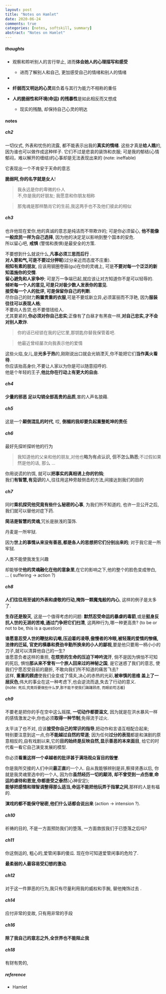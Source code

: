 ```yaml
---
layout: post
title: "Notes on Hamlet"
date: 2020-06-24
comments: true
categories: [notes, softskill, summary]
abstract: "Notes on Hamlet"
---
```


##### thoughts
  *  观察和聆听别人的言行举止, 进而**体会她人的心理描写和感受**
      - 进而了解别人和自己,  更加感受自己的情绪和别人的情绪  

  *  

  *  **纤弱而又明达的心灵**肩负着与其行为能力不相称的重任

  *  **人的脆弱性和环境(命运) 的残暴性**是如此相反而又想成
      - 现实的残酷, 却保持自己心灵的明达



#### notes

##### ch2
一切仪式, 外表和忧伤的流露, 都不能表示出我的**真实的情绪**.
这些才真是**给人瞧**的,因为谁也可以做作成这种样子.
它们不过是悲哀的装饰和衣服;
可是我的郁结(心情郁闷，难以解开的缠结)的心事却是无法表现出来的 (note: ineffable)

它表现出一个不肯安于天命的意志


**脆弱阿,你的名字就是女人**!

> 我永远是你的卑微的仆人  
> 不,你是我的好朋友; 我愿意和你朋友相称    

>    
> 那鬼魂是那样酷肖它的生前,我这两手也不及他们彼此的相似  


##### ch3
也许他现在爱你,他的真诚的意志是纯洁而不带欺诈的; 可是你必须留心, **他不能像一般庶民一样为自己选择**,
因为他的决定足以影响到整个国本的安危.  
所以留心吧, **戒惧** (警惕和畏惧)是最安全的方策.


不要想到什么就说什么,**凡事必须三思而后行** .  
**对人要和气,可是不要过分狎昵**(过分亲近而态度不庄重).  
**相知有素的朋友**, 应该用钢圈卷箍(gu)在你的灵魂上, 可是**不要对每一个泛泛的新知滥施你的交情**.  
**留心避免和人家争吵**; 可是万一争端已起,就应该让对方知道你不是可以轻辱的.  
**倾听每一个人的意见,可是只对极少数人发表你的意见**.  
**接受每一个人的批评, 可是保留你自己的判断**.  
尽你自己的财力**购置贵重的衣服**,可是不要炫新立异,必须富丽而不浮艳, 因为**服装往往可以表现人格**;  
不要向人告贷,也不要借钱给人.  
尤其要紧的,**你必须对你自己忠实**;正像有了白昼才有黑夜一样,**对自己忠实,才不会对别人欺诈**.  

>  
> 你的话已经锁在我的记忆里,那钥匙你替我保管着吧.  

>  
> 他最近曾经屡次向我表示他的爱情  

这些火焰,女儿,是**光多于热**的,刚刚说出口就会光销湮灭,你不能把它们**当作真火看待**.  
你应该抬高身价,不要让人家以为你是可以随意招呼的.   
他是个年轻的王子,**他比你在行动上有更大的自由**.  

##### ch4
**少量的邪恶 足以勾销全部高贵的品质**,害的人声名狼藉.

##### ch5
这是一个**颠倒混乱的时代**, 哎, **倒楣的我却要负起重整乾坤的责任**


##### ch6
最好先探听探听他的行为

>  
>  我知道他的父亲和他的朋友,对他也**略为有点认识, 但不怎么熟悉**;不过假如果然是他的话, 那么 ...  

你用说谎的钓饵, 就可以**把事实的真相诱上你的钓钩**;  
我们**有智慧,有见识**的人,往往用这种旁敲侧击的方法,间接达到我们的目的

##### ch7
同时**乘机探究他究竟有些什么秘密的心事**, 为我们所不知道的, 也许一旦公开之后,我们就可以替他对症下药.

**简洁是智慧的灵魂**,冗长是肤浅的藻饰.

丹麦是一所牢狱.

因为**世上的事情从来没有善恶,都是各人的思想把它们分别出来的**; 对于我它是一所牢狱.

人类不能使我发生兴趣

却能够使**他的灵魂融化在他的意象里**,在它的影响之下,他的整个的脸色变成惨白, ... ( suffering -> action ?)

##### ch8
**人们往往用至诚的外表和虔敬的行动,掩饰一颗魔鬼般的内心**, 这样的例子是太多了.

**生存还是毁灭**, 这是一个值得考虑的问题: **默然忍受命运的暴虐的毒箭**,或是**挺身反抗人世的无涯的苦难,通过门争把它们扫清**, 这两种行为,哪一种更高贵?  (to be or not to be, this is a question)

**谁愿意忍受人世的鞭挞和讥嘲,压迫着的凌辱,傲慢者的冷眼,被轻蔑的爱情的惨痛,法律的迁延,
官吏的横暴和费劲辛勤所换来的小人的鄙视**,要是他只要用一柄小小的刀子,就可以清算他自己的一生?  
谁愿意负者这样的重担, **在烦劳的生命的压迫下呻吟流汗**, 倘不是因为惧怕不可知的死后,
惧怕**那从来不曾有一个旅人回来过的神秘之国**, 是它迷惑了我们的意志, 使我们宁愿忍受目前的磨折,
不敢向我们所不知道的痛苦飞去?    
这样, **重重的顾虑**使我们全变成了懦夫,决心的赤热的光彩,**被审慎的思维
盖上了一层灰色**,伟大的事业在这一种考虑下,也会逆流而退,失去了行动的意义.   
(note: <small>死后,究竟将要做些什么梦,那不能不使我们踌躇顾虑, 而眼前苟活着</small>)

##### ch9

不要老是把你的手在空中这么摇摆, **一切动作都要温文**, 因为就是在洪水暴风一样的感情激发之中,你也必须**取得一种节制**,免得流于过火.

太平淡了也不对, 应该**接受你自己的常识的指导**,把动作和言语互相配合起来;  
特别要注意到这一点,你**不能越过自然的常道**; 因为任何**过分的表现**都是和演剧的原意相反的,自有戏剧以来,它的**目的始终是反映自然,显示善恶的本来面目**, 给它的时代看一看它自己演变发展的模型.

你必须**看重这样一个卓越者的批评甚于满场观众盲目的毁誉**.

你是我所交接的人们中间**最正直**的一个人.
自从我能够辨别是非,察择贤愚以后, 你就是我灵魂里选中的一个人, 因为你**虽然经历一切的颠沛,
却不曾受到一点伤害**,**命运的虐待和恩宠,你都是受之泰然**(心神安定);   
**能够把感情和理智调整得那么适当,命运不能把他玩弄于指掌之间**,那样的人是有福的.

**演戏的都不能保守秘密,他们什么话都会说出来** (action -> intension ?).

##### ch10
祈祷的目的, 不是一方面预防我们的堕落, 一方面救拔我们于已堕落之后吗?

##### ch11

你这倒运的, 粗心的,爱管闲事的傻瓜.
现在你可知道爱管闲事的危险了.

**最柔弱的人最容易受幻想的激动**.

##### ch12
对于这一件罪恶的行为,我只有尽量利用我的威权和手腕, 替他掩饰过去 .


##### ch14
 应付非常的变故, 只有用非常的手段

#####  ch16
**除了我自己的意志之外,全世界也不能阻止我**  

##### ch18
有财有势的,




##### reference
* Hamlet
